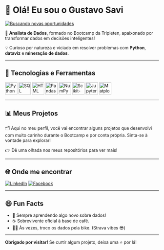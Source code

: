# 👋 Olá! Eu sou o Gustavo Savi

[![Buscando novas oportunidades](https://img.shields.io/badge/📢%20Aberto%20a%20oportunidades-blue?style=for-the-badge)](https://www.linkedin.com/in/gustavo-savi)

🎯 **Analista de Dados**, formado no Bootcamp da Tripleten, apaixonado por transformar dados em decisões inteligentes!

💡 Curioso por natureza e viciado em resolver problemas com **Python**, **dataviz** e **mineração de dados**.

---

## 🧰 Tecnologias e Ferramentas

<p align="left">
  <img src="https://cdn.jsdelivr.net/gh/devicons/devicon/icons/python/python-original.svg" alt="Python" width="40" height="40"/>
  <img src="https://cdn.jsdelivr.net/gh/devicons/devicon/icons/mysql/mysql-original.svg" alt="SQL" width="40" height="40"/>
  <img src="https://cdn.jsdelivr.net/gh/devicons/devicon/icons/html5/html5-original.svg" alt="HTML" width="40" height="40"/>
  <img src="https://cdn.jsdelivr.net/gh/devicons/devicon/icons/pandas/pandas-original.svg" alt="Pandas" width="40" height="40"/>
  <img src="https://cdn.jsdelivr.net/gh/devicons/devicon/icons/numpy/numpy-original.svg" alt="NumPy" width="40" height="40"/>
  <img src="https://cdn.jsdelivr.net/gh/devicons/devicon/icons/scikit-learn/scikit-learn-original.svg" alt="Scikit-learn" width="40" height="40"/>
  <img src="https://cdn.jsdelivr.net/gh/devicons/devicon/icons/jupyter/jupyter-original.svg" alt="Jupyter" width="40" height="40"/>
  <img src="https://cdn.jsdelivr.net/gh/devicons/devicon/icons/matplotlib/matplotlib-original.svg" alt="Matplotlib" width="40" height="40"/>
</p>

---

## 📊 Meus Projetos

🗂️ Aqui no meu perfil, você vai encontrar alguns projetos que desenvolvi com muito carinho durante o Bootcamp e por conta própria. Sinta-se à vontade para explorar!

👉 Dê uma olhada nos meus repositórios para ver mais!

---

## 🌐 Onde me encontrar

[![LinkedIn](https://img.shields.io/badge/-LinkedIn-0A66C2?style=flat-square&logo=linkedin&logoColor=white)](https://www.linkedin.com/in/gustavo-savi)
[![Facebook](https://img.shields.io/badge/Facebook-1877F2?style=flat-square&logo=facebook&logoColor=white)](https://www.facebook.com/gustavo.savi.5)

---

## 😄 Fun Facts

- 🧠 Sempre aprendendo algo novo sobre dados!
- ☕ Sobrevivente oficial à base de café.
- 🚴‍♂️ Às vezes, troco os dados pela bike. (Strava vibes 😎)

---

**Obrigado por visitar!** Se curtir algum projeto, deixa uma ⭐ por lá!
